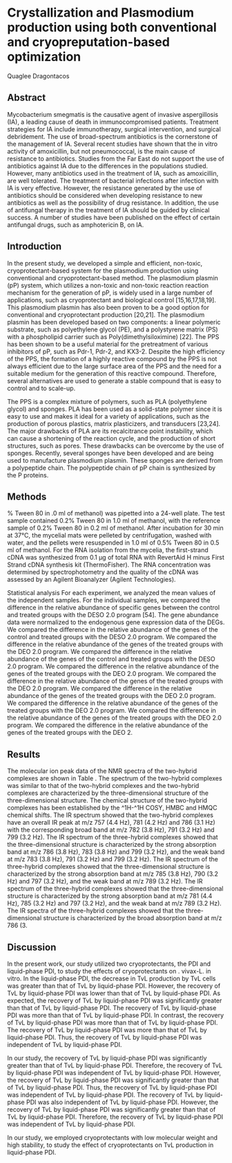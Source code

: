 # Crystallization and Plasmodium production using both conventional and cryopreputation-based optimization
Quaglee Dragontacos


## Abstract
Mycobacterium smegmatis is the causative agent of invasive aspergillosis (IA), a leading cause of death in immunocompromised patients. Treatment strategies for IA include immunotherapy, surgical intervention, and surgical debridement. The use of broad-spectrum antibiotics is the cornerstone of the management of IA. Several recent studies have shown that the in vitro activity of amoxicillin, but not pneumococcal, is the main cause of resistance to antibiotics. Studies from the Far East do not support the use of antibiotics against IA due to the differences in the populations studied. However, many antibiotics used in the treatment of IA, such as amoxicillin, are well tolerated. The treatment of bacterial infections after infection with IA is very effective. However, the resistance generated by the use of antibiotics should be considered when developing resistance to new antibiotics as well as the possibility of drug resistance. In addition, the use of antifungal therapy in the treatment of IA should be guided by clinical success. A number of studies have been published on the effect of certain antifungal drugs, such as amphotericin B, on IA.


## Introduction

In the present study, we developed a simple and efficient, non-toxic, cryoprotectant-based system for the plasmodium production using conventional and cryoprotectant-based method. The plasmodium plasmin (pP) system, which utilizes a non-toxic and non-toxic reaction reaction mechanism for the generation of pP, is widely used in a large number of applications, such as cryoprotectant and biological control [15,16,17,18,19]. This plasmodium plasmin has also been proven to be a good option for conventional and cryoprotectant production [20,21]. The plasmodium plasmin has been developed based on two components: a linear polymeric substrate, such as polyethylene glycol (PE), and a polystyrene matrix (PS) with a phospholipid carrier such as Poly(dimethylsiloximine) [22]. The PPS has been shown to be a useful material for the pretreatment of various inhibitors of pP, such as Pdr-1, Pdr-2, and KX3-2. Despite the high efficiency of the PPS, the formation of a highly reactive compound by the PPS is not always efficient due to the large surface area of the PPS and the need for a suitable medium for the generation of this reactive compound. Therefore, several alternatives are used to generate a stable compound that is easy to control and to scale-up.

The PPS is a complex mixture of polymers, such as PLA (polyethylene glycol) and sponges. PLA has been used as a solid-state polymer since it is easy to use and makes it ideal for a variety of applications, such as the production of porous plastics, matrix plasticizers, and transducers [23,24]. The major drawbacks of PLA are its recalcitrance point instability, which can cause a shortening of the reaction cycle, and the production of short structures, such as pores. These drawbacks can be overcome by the use of sponges. Recently, several sponges have been developed and are being used to manufacture plasmodium plasmin. These sponges are derived from a polypeptide chain. The polypeptide chain of pP chain is synthesized by the P proteins.


## Methods
% Tween 80 in .0 ml of methanol) was pipetted into a 24-well plate. The test sample contained 0.2% Tween 80 in 1.0 ml of methanol, with the reference sample of 0.2% Tween 80 in 0.2 ml of methanol. After incubation for 30 min at 37°C, the mycelial mats were pelleted by centrifugation, washed with water, and the pellets were resuspended in 1.0 ml of 0.5% Tween 80 in 0.5 ml of methanol. For the RNA isolation from the mycelia, the first-strand cDNA was synthesized from 0.1 µg of total RNA with RevertAid H minus First Strand cDNA synthesis kit (ThermoFisher). The RNA concentration was determined by spectrophotometry and the quality of the cDNA was assessed by an Agilent Bioanalyzer (Agilent Technologies).

Statistical analysis
For each experiment, we analyzed the mean values of the independent samples. For the individual samples, we compared the difference in the relative abundance of specific genes between the control and treated groups with the DESO 2.0 program [54]. The gene abundance data were normalized to the endogenous gene expression data of the DEGs. We compared the difference in the relative abundance of the genes of the control and treated groups with the DESO 2.0 program. We compared the difference in the relative abundance of the genes of the treated groups with the DEO 2.0 program. We compared the difference in the relative abundance of the genes of the control and treated groups with the DESO 2.0 program. We compared the difference in the relative abundance of the genes of the treated groups with the DEO 2.0 program. We compared the difference in the relative abundance of the genes of the treated groups with the DEO 2.0 program. We compared the difference in the relative abundance of the genes of the treated groups with the DEO 2.0 program. We compared the difference in the relative abundance of the genes of the treated groups with the DEO 2.0 program. We compared the difference in the relative abundance of the genes of the treated groups with the DEO 2.0 program. We compared the difference in the relative abundance of the genes of the treated groups with the DEO 2.


## Results
The molecular ion peak data of the NMR spectra of the two-hybrid complexes are shown in Table . The spectrum of the two-hybrid complexes was similar to that of the two-hybrid complexes and the two-hybrid complexes are characterized by the three-dimensional structure of the three-dimensional structure. The chemical structure of the two-hybrid complexes has been established by the ^1H-^1H COSY, HMBC and HMQC chemical shifts. The IR spectrum showed that the two-hybrid complexes have an overall IR peak at m/z 757 (4.4 Hz), 781 (4.2 Hz) and 786 (3.1 Hz) with the corresponding broad band at m/z 782 (3.8 Hz), 791 (3.2 Hz) and 799 (3.2 Hz). The IR spectrum of the three-hybrid complexes showed that the three-dimensional structure is characterized by the strong absorption band at m/z 786 (3.8 Hz), 783 (3.8 Hz) and 799 (3.2 Hz), and the weak band at m/z 783 (3.8 Hz), 791 (3.2 Hz) and 799 (3.2 Hz). The IR spectrum of the three-hybrid complexes showed that the three-dimensional structure is characterized by the strong absorption band at m/z 785 (3.8 Hz), 790 (3.2 Hz) and 797 (3.2 Hz), and the weak band at m/z 789 (3.2 Hz). The IR spectrum of the three-hybrid complexes showed that the three-dimensional structure is characterized by the strong absorption band at m/z 781 (4.4 Hz), 785 (3.2 Hz) and 797 (3.2 Hz), and the weak band at m/z 789 (3.2 Hz). The IR spectra of the three-hybrid complexes showed that the three-dimensional structure is characterized by the broad absorption band at m/z 786 (3.


## Discussion

In the present work, our study utilized two cryoprotectants, the PDI and liquid-phase PDI, to study the effects of cryoprotectants on . vivax-L. in vitro. In the liquid-phase PDI, the decrease in TvL production by TvL cells was greater than that of TvL by liquid-phase PDI. However, the recovery of TvL by liquid-phase PDI was lower than that of TvL by liquid-phase PDI. As expected, the recovery of TvL by liquid-phase PDI was significantly greater than that of TvL by liquid-phase PDI. The recovery of TvL by liquid-phase PDI was more than that of TvL by liquid-phase PDI. In contrast, the recovery of TvL by liquid-phase PDI was more than that of TvL by liquid-phase PDI. The recovery of TvL by liquid-phase PDI was more than that of TvL by liquid-phase PDI. Thus, the recovery of TvL by liquid-phase PDI was independent of TvL by liquid-phase PDI.

In our study, the recovery of TvL by liquid-phase PDI was significantly greater than that of TvL by liquid-phase PDI. Therefore, the recovery of TvL by liquid-phase PDI was independent of TvL by liquid-phase PDI. However, the recovery of TvL by liquid-phase PDI was significantly greater than that of TvL by liquid-phase PDI. Thus, the recovery of TvL by liquid-phase PDI was independent of TvL by liquid-phase PDI. The recovery of TvL by liquid-phase PDI was also independent of TvL by liquid-phase PDI. However, the recovery of TvL by liquid-phase PDI was significantly greater than that of TvL by liquid-phase PDI. Therefore, the recovery of TvL by liquid-phase PDI was independent of TvL by liquid-phase PDI.

In our study, we employed cryoprotectants with low molecular weight and high stability, to study the effect of cryoprotectants on TvL production in liquid-phase PDI.
